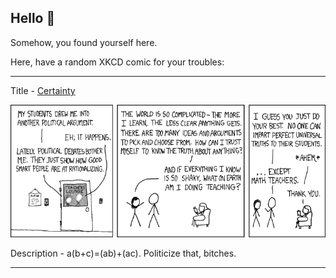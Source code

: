## Hello 👀

Somehow, you found yourself here.

Here, have a random XKCD comic for your troubles:

-----------------------------------

Title - [Certainty](https://xkcd.com/263)

![Certainty](./random_comic.png)

Description - a(b+c)=(ab)+(ac).  Politicize that, bitches.

-----------------------------------
